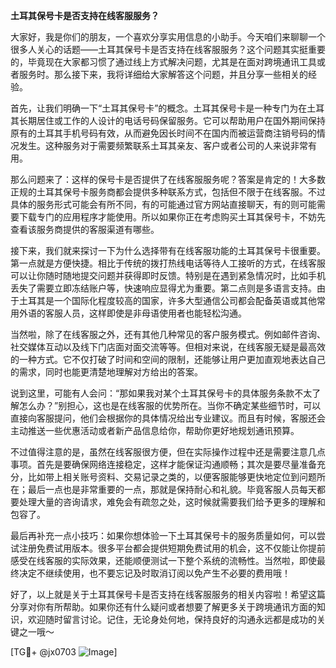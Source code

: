 **土耳其保号卡是否支持在线客服服务？**

大家好，我是你们的朋友，一个喜欢分享实用信息的小助手。今天咱们来聊聊一个很多人关心的话题——土耳其保号卡是否支持在线客服服务？这个问题其实挺重要的，毕竟现在大家都习惯了通过线上方式解决问题，尤其是在面对跨境通讯工具或者服务时。那么接下来，我将详细给大家解答这个问题，并且分享一些相关的经验。

首先，让我们明确一下“土耳其保号卡”的概念。土耳其保号卡是一种专门为在土耳其长期居住或工作的人设计的电话号码保留服务。它可以帮助用户在国外期间保持原有的土耳其手机号码有效，从而避免因长时间不在国内而被运营商注销号码的情况发生。这种服务对于需要频繁联系土耳其亲友、客户或者公司的人来说非常有用。

那么问题来了：这样的保号卡是否提供了在线客服服务呢？答案是肯定的！大多数正规的土耳其保号卡服务商都会提供多种联系方式，包括但不限于在线客服。不过具体的服务形式可能会有所不同，有的可能通过官方网站直接聊天，有的则可能需要下载专门的应用程序才能使用。所以如果你正在考虑购买土耳其保号卡，不妨先查看该服务商提供的客服渠道有哪些。

接下来，我们就来探讨一下为什么选择带有在线客服功能的土耳其保号卡很重要。第一点就是方便快捷。相比于传统的拨打热线电话等待人工接听的方式，在线客服可以让你随时随地提交问题并获得即时反馈。特别是在遇到紧急情况时，比如手机丢失了需要立即冻结账户等，快速响应显得尤为重要。第二点则是多语言支持。由于土耳其是一个国际化程度较高的国家，许多大型通信公司都会配备英语或其他常用外语的客服人员，这样即使是非母语使用者也能轻松沟通。

当然啦，除了在线客服之外，还有其他几种常见的客户服务模式。例如邮件咨询、社交媒体互动以及线下门店面对面交流等等。但相对来说，在线客服无疑是最高效的一种方式。它不仅打破了时间和空间的限制，还能够让用户更加直观地表达自己的需求，同时也能更清楚地理解对方给出的答案。

说到这里，可能有人会问：“那如果我对某个土耳其保号卡的具体服务条款不太了解怎么办？”别担心，这也是在线客服的优势所在。当你不确定某些细节时，可以直接向客服提问，他们会根据你的具体情况给出专业建议。而且有时候，客服还会主动推送一些优惠活动或者新产品信息给你，帮助你更好地规划通讯预算。

不过值得注意的是，虽然在线客服很方便，但在实际操作过程中还是需要注意几点事项。首先是要确保网络连接稳定，这样才能保证沟通顺畅；其次是要尽量准备充分，比如带上相关账号资料、交易记录之类的，以便客服能够更快地定位到问题所在；最后一点也是非常重要的一点，那就是保持耐心和礼貌。毕竟客服人员每天都要处理大量的咨询请求，难免会有疏忽之处，这时候就需要我们给予更多的理解和包容了。

最后再补充一点小技巧：如果你想体验一下土耳其保号卡的服务质量如何，可以尝试注册免费试用版本。很多平台都会提供短期免费试用的机会，这不仅能让你提前感受在线客服的实际效果，还能顺便测试一下整个系统的流畅性。当然啦，即使最终决定不继续使用，也不要忘记及时取消订阅以免产生不必要的费用哦！

好了，以上就是关于土耳其保号卡是否支持在线客服服务的相关内容啦！希望这篇分享对你有所帮助。如果你还有什么疑问或者想要了解更多关于跨境通讯方面的知识，欢迎随时留言讨论。记住，无论身处何地，保持良好的沟通永远都是成功的关键之一哦～

[TG💪+ @jx0703 ![Image](https://github.com/user-attachments/assets/dbca1d08-cadb-493c-b0ec-ad6f7a83f270)]